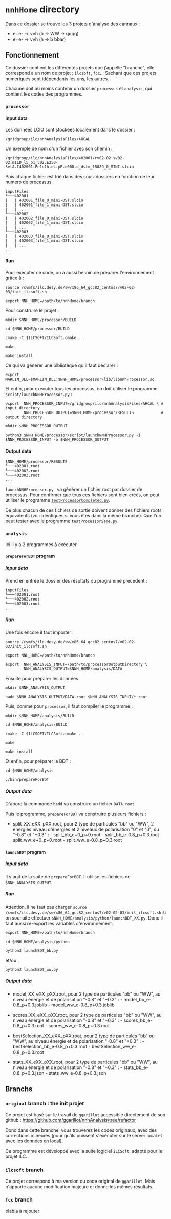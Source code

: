 # `nnhHome` directory

Dans ce dossier se trouve les 3 projets d'analyse des cannaux :
- e+e- &rarr; &nu;&nu;h (h &rarr; WW &rarr; qqqq)
- e+e- &rarr; &nu;&nu;h (h &rarr; b bbar)

## Fonctionnement  

Ce dossier contient les différentes projets que j'appelle "branche", elle correspond à un nom de projet : `ìlcsoft`, `fcc`... Sachant que ces projets numériques sont idépendants les uns, les autres. 

Chacune doit au moins contenir un dossier `processus` et `analysis`, qui contient les codes des programmes.

### `processor`

#### Input data
Les données LCIO sont stockées localement dans le dossier :
```
/gridgroup/ilc/nnhAnalysisFiles/AHCAL
```
Un exemple de nom d'un fichier avec son chemin :
``` 
/gridgroup/ilc/nnhAnalysisFiles/402001/rv02-02.sv02-02.mILD_l5_o1_v02.E250-SetA.I402001.Pe1e1h.eL.pR.n000.d_dstm_15089_0_MINI.slcio 
```
Puis chaque fichier est trié dans des sous-dossiers en fonction de leur numéro de processus.
```
inputFiles
└───402001
|   | 402001_file_0_mini-DST.slcio
|   | 402001_file_1_mini-DST.slcio
|   | ...
└───402002
|   | 402002_file_0_mini-DST.slcio
|   | 402002_file_1_mini-DST.slcio
|   | ...
└───402003
|   | 402003_file_0_mini-DST.slcio
|   | 402003_file_1_mini-DST.slcio
|   | ...
...
```
#### Run

Pour exécuter ce code, on a aussi besoin de préparer l'environnement grâce à :
```
source /cvmfs/ilc.desy.de/sw/x86_64_gcc82_centos7/v02-02-03/init_ilcsoft.sh
```
```
export NNH_HOME=/path/to/nnhHome/branch
```
Pour construire le projet :
```
mkdir $NNH_HOME/processor/BUILD 
```
```
cd $NNH_HOME/processor/BUILD
```
```
cmake -C $ILCSOFT/ILCSoft.cmake .. 
```
```
make
```
```
make install
```
Ce qui va générer une bibliotèque qu'il faut déclarer :
```
export MARLIN_DLL=$MARLIN_DLL:$NNH_HOME/processor/lib/libnnhProcessor.so
```
Et enfin, pour exécuter tous les processus, on doit utiliser le programme `script/launchNNHProcessor.py` :
```
export  NNH_PROCESSOR_INPUT=/gridgroup/ilc/nnhAnalysisFiles/AHCAL \ # input directory
        NNH_PROCESSOR_OUTPUT=$NNH_HOME/processor/RESULTS            # output directory
```
```
mkdir $NNH_PROCESSOR_OUTPUT
```
```
python3 $NNH_HOME/processor/script/launchNNHProcessor.py -i $NNH_PROCESSOR_INPUT -o $NNH_PROCESSOR_OUTPUT
```

#### Output data
```
$NNH_HOME/processor/RESULTS 
└───402001.root
└───402002.root
└───402003.root
...
```
`launchNNHProcessor.py ` va générer un fichier root par dossier de processus. Pour confirmer que tous ces fichiers sont bien créés, on peut utiliser le programme [`testProcessorCompleted.py`](../nnhTest/testProcessorCompleted.py).

De plus chacun de ces fichiers de sortie doivent donner des fichiers roots équivalents (voir identiques si vous êtes dans la même branche).
Que l'on peut tester avec le programme [`testProcessorSame.py`](../nnhTest/testProcessorSame.py).


### `analysis`

Ici il y a 2 programmes à exécuter.

#### `prepareForBDT` program

##### Input data

Prend en entrée le dossier des résultats du programme précédent :
```
inputFiles
└───402001.root
└───402002.root
└───402003.root
...
```

##### Run
Une fois encore il faut importer :
```
source /cvmfs/ilc.desy.de/sw/x86_64_gcc82_centos7/v02-02-03/init_ilcsoft.sh
```
```
export NNH_HOME=/path/to/nnhHome/branch
```
```
export  NNH_ANALYSIS_INPUT=/path/to/processorOutputDirectory \
        NNH_ANALYSIS_OUTPUT=$NNH_HOME/analysis/DATA 
```
Ensuite pour préparer les données
```
mkdir $NNH_ANALYSIS_OUTPUT
```
```
hadd $NNH_ANALYSIS_OUTPUT/DATA.root $NNH_ANALYSIS_INPUT/*.root
```
Puis, comme pour `processor`, il faut compiler le programme :
```
mkdir $NNH_HOME/analysis/BUILD
```
```
cd $NNH_HOME/analysis/BUILD
```
```
cmake -C $ILCSOFT/ILCSoft.cmake ..
```
```
make
```
```
make install
```
Et enfin, pour préparer la BDT :
```
cd $NNH_HOME/analysis
```
```
./bin/prepareForBDT
```

##### Output data

D'abord la commande `hadd` va construire un fichier `DATA.root`.

Puis le programme, `prepareForBDT` va construire plusieurs fichiers :
- split_XX_eXX_pXX.root, pour 2 type de particules "bb" ou "WW", 2 energies niveau d'énergies et 2 niveaux de polarisation "0" et "0", ou "-0.8" et "+0.3" :
        - split_bb_e+0_p+0.root
        - split_bb_e-0.8_p+0.3.root
        - split_ww_e+0_p+0.root
        - split_ww_e-0.8_p+0.3.root

#### `launchBDT` program

##### Input data

Il s'agit de la suite de `prepareForBDT`. Il utilise les fichiers de `$NNH_ANALYSIS_OUTPUT`.

##### Run

Attention, il ne faut pas charger ``source /cvmfs/ilc.desy.de/sw/x86_64_gcc82_centos7/v02-02-03/init_ilcsoft.sh`` si on souhaite effectuer `$NNH_HOME/analysis/python/launchBDT_XX.py`. Donc il faut aussi ré-export les variables d'environnement.
```
export NNH_HOME=/path/to/nnhHome/branch
```
```
cd $NNH_HOME/analysis/python
```
```
python3 launchBDT_bb.py
```
et/ou : 
```
python3 launchBDT_ww.py
```

##### Output data

- model_XX_eXX_pXX.root, pour 2 type de particules "bb" ou "WW", au niveau énergie et de polarisation "-0.8" et "+0.3" :
        - model_bb_e-0.8_p+0.3.joblib
        - model_ww_e-0.8_p+0.3.joblib

- scores_XX_eXX_pXX.root, pour 2 type de particules "bb" ou "WW", au niveau énergie et de polarisation "-0.8" et "+0.3" :
        - scores_bb_e-0.8_p+0.3.root
        - scores_ww_e-0.8_p+0.3.root

- bestSelection_XX_eXX_pXX.root, pour 2 type de particules "bb" ou "WW", au niveau énergie et de polarisation "-0.8" et "+0.3" :
        - bestSelection_bb_e-0.8_p+0.3.root
        - bestSelection_ww_e-0.8_p+0.3.root
- stats_XX_eXX_pXX.root, pour 2 type de particules "bb" ou "WW", au niveau énergie et de polarisation "-0.8" et "+0.3" :
        - stats_bb_e-0.8_p+0.3.json
        - stats_ww_e-0.8_p+0.3.json


## Branchs
### ``original`` branch : the init projet
Ce projet est basé sur le travail de `ggarillot` accessible directement de son github :
https://github.com/ggarillot/nnhAnalysis/tree/refactor

Donc dans cette branche, vous trouverez les codes originaux, avec des corrections mineures (pour qu'ils puissent s'exécuter sur le server local et avec les données en local).

Ce programme est développé avec la suite logiciel `iLCSoft`, adapté pour le projet ILC.

### ``ilcsoft`` branch

Ce projet correspond à ma version du code original de `ggarillot`. Mais n'apporte aucune modification majeure et donne les mêmes résultats.

### ``fcc`` branch

blabla à rajouter
